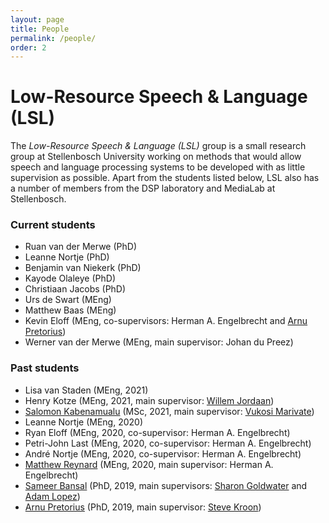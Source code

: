 ```yaml
---
layout: page
title: People
permalink: /people/
order: 2
---
```


# Low-Resource Speech & Language (LSL)

The *Low-Resource Speech & Language (LSL)* group is a small research group at Stellenbosch University working on methods that would allow speech and language processing systems to be developed with as little supervision as possible. Apart from the students listed below, LSL also has a number of members from the DSP laboratory and MediaLab at Stellenbosch.

### Current students

- Ruan van der Merwe (PhD)
- Leanne Nortje (PhD)
- Benjamin van Niekerk (PhD)
- Kayode Olaleye (PhD)
- Christiaan Jacobs (PhD)
- Urs de Swart (MEng)
- Matthew Baas (MEng)
- Kevin Eloff (MEng, co-supervisors: Herman A. Engelbrecht and [Arnu Pretorius](https://arnupretorius.github.io/))
- Werner van der Merwe (MEng, main supervisor: Johan du Preez)

### Past students

- Lisa van Staden (MEng, 2021)
- Henry Kotze (MEng, 2021, main supervisor: [Willem Jordaan](https://www0.sun.ac.za/willem-jordaan/))
- [Salomon Kabenamualu](https://skabongo.github.io/) (MSc, 2021, main supervisor: [Vukosi Marivate](http://www.vima.co.za/))
- Leanne Nortje (MEng, 2020)
- Ryan Eloff (MEng, 2020, co-supervisor: Herman A. Engelbrecht)
- Petri-John Last (MEng, 2020, co-supervisor: Herman A. Engelbrecht)
- André Nortje (MEng, 2020, co-supervisor: Herman A. Engelbrecht)
- [Matthew Reynard](https://www.matthewreynard.com/) (MEng, 2020, main supervisor: Herman A. Engelbrecht)
- [Sameer Bansal](https://0xsameer.github.io/) (PhD, 2019, main supervisors: [Sharon Goldwater](https://homepages.inf.ed.ac.uk/sgwater/) and [Adam Lopez](https://alopez.github.io/))
- [Arnu Pretorius](https://arnupretorius.github.io/) (PhD, 2019, main supervisor: [Steve Kroon](http://www.cs.sun.ac.za/~kroon/))

<!--

### Former/Past students

- **Tan Pengfei**, MSc, University of Edinburgh. Main supervisor: Sharon Goldwater.  
*Cross-lingual representation learning for unsupervised speech technology.*
- **Dan Wells**, MSc, University of Edinburgh. Main supervisor: Sharon Goldwater.  
*Unsupervised speech segmentation for zero-resource applications.*
- **Flo Bremner**, MSc, University of Edinburgh. Main supervisor: Sharon Goldwater.  
*The encoding of linguistic and speaker information in unsupervised neural network based feature extraction.*

 -->

<!-- ### Former students

**Tan Pangfei**, MSc, University of Edinburgh, main supervisor: Sharon Goldwater.  
Thesis: *Cross-lingual representations for speech.*

**Dan Wells**, MSc, University of Edinburgh, main supervisor: Sharon Goldwater.  
Thesis: *Cross-lingual representations for speech.*
 -->
